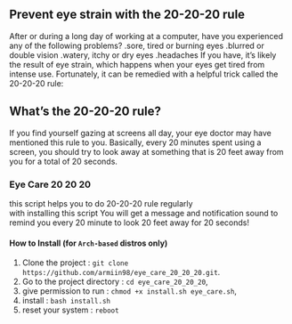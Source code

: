 ## Prevent eye strain with the 20-20-20 rule
After or during a long day of working at a computer, have you experienced any of the following problems?
.sore, tired or burning eyes
.blurred or double vision
.watery, itchy or dry eyes
.headaches
If you have, it’s likely the result of eye strain, which happens when your eyes get tired from intense use. Fortunately, it can be remedied with a helpful trick called the 20-20-20 rule:

## What’s the 20-20-20 rule?
If you find yourself gazing at screens all day, your eye doctor may have mentioned this rule to you. Basically, every 20 minutes spent using a screen, you should try to look away at something that is 20 feet away from you for a total of 20 seconds.

### Eye Care 20 20 20
this script helps you to do 20-20-20 rule regularly</br>
with installing this script You will get a message and notification sound to remind you every 20 minute to look 20 feet away for 20 seconds!  

#### How to Install (for `Arch-based` distros only)
1. Clone the project            : `git clone https://github.com/armiin98/eye_care_20_20_20.git`.
2. Go to the project directory  : `cd eye_care_20_20_20`,
3. give permission to run       : `chmod +x install.sh eye_care.sh`,
4. install                      : `bash install.sh` 
5. reset your system            : `reboot`

